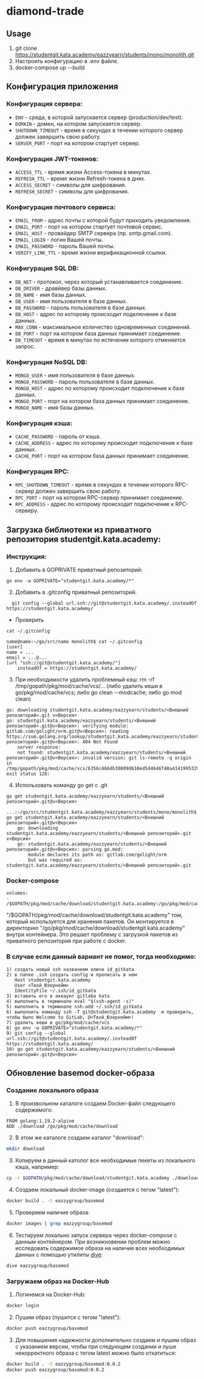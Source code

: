 # diamond-trade

## Usage
1. git clone https://studentgit.kata.academy/eazzyearn/students/mono/monolith.git
2. Настроить конфигурацию в .env файле.
3. docker-compose up --build

## Конфигурация приложения


### Конфигурация сервера:
<ul>
<li><code>ENV</code> - среда, в которой запускается сервер (production/dev/test).</li>
<li><code>DOMAIN</code> - домен, на котором запускается сервер.</li>
<li><code>SHUTDOWN_TIMEOUT</code> - время в секундах в течении которого сервер должен завершить свою работу.</li>
<li><code>SERVER_PORT</code> - порт на котором стартует сервер.</li>
</ul>

### Конфигурация JWT-токенов:
<ul>
<li><code>ACCESS_TTL</code> - время жизни Access-токена в минутах.</li>
<li><code>REFRESH_TTL</code> - время жизни Refresh-токена в днях.</li>
<li><code>ACCESS_SECRET</code> - символы для шифрования.</li>
<li><code>REFRESH_SECRET</code> - символы для шифрования.</li>
</ul>

### Конфигурация почтового сервиса:
<ul>
<li><code>EMAIL_FROM</code> - адрес почты с которой будут приходить уведомления.</li>
<li><code>EMAIL_PORT</code> - порт на котором стартует почтовой сервис.</li>
<li><code>EMAIL_HOST</code> - провайдер SMTP сервера (пр. smtp.gmail.com).</li>
<li><code>EMAIL_LOGIN</code> - логин Вашей почты.</li>
<li><code>EMAIL_PASSWORD</code> - пароль Вашей почты.</li>
<li><code>VERIFY_LINK_TTL</code> - время жизни верификационной ссылки.</li>
</ul>

### Конфигурация SQL DB:
<ul>
<li><code>DB_NET</code> - протокол, через который устанавливается соединение.</li>
<li><code>DB_DRIVER</code> - дравйвер базы данных.</li>
<li><code>DB_NAME</code> - имя базы данных.</li>
<li><code>DB_USER</code> - имя пользователя в базе данных.</li>
<li><code>DB_PASSWORD</code> - пароль пользователя в базе данных.</li>
<li><code>DB_HOST</code> - адрес по которому происходит подключение к базе данных.</li>
<li><code>MAX_CONN</code> - максимальное количество одновременных соединений.</li>
<li><code>DB_PORT</code> - порт на котором база данных принимает соединение.</li>
<li><code>DB_TIMEOUT</code> - время в минутах по истечении которого отменяется запрос.</li>
</ul>

### Конфигурация NoSQL DB:
<ul>
<li><code>MONGO_USER</code> - имя пользователя в базе данных.</li>
<li><code>MONGO_PASSWORD</code> - пароль пользователя в базе данных.</li>
<li><code>MONGO_HOST</code> - адрес по которому происходит подключение к базе данных.</li>
<li><code>MONGO_PORT</code> - порт на котором база данных принимает соединение.</li>
<li><code>MONGO_NAME</code> - имя базы данных.</li>
</ul>

### Конфигурация кэша:
<ul>
<li><code>CACHE_PASSWORD</code> - пароль от кэша.
<li><code>CACHE_ADDRESS</code> - адрес по которому происходит подключение к базе данных.</li>
<li><code>CACHE_PORT</code> - порт на котором база данных принимает соединение.</li>
</ul>

### Конфигурация RPC:
<ul>
<li><code>RPC_SHUTDOWN_TIMEOUT</code> - время в секундах в течении которого RPC-сервер должен завершить свою работу.</li>
<li><code>RPC_PORT</code> - порт на котором RPC-сервер принимает соединение.</li>
<li><code>RPC_ADDRESS</code> - адрес по которому происходит подключение к RPC-серверу.</li>
</ul>

## Загрузка библиотеки из приватного репозитория studentgit.kata.academy:

### Инструкция:

1. Добавить в GOPRIVATE приватный репозиторий:
```
go env -w GOPRIVATE="studentgit.kata.academy/*"
```
2. Добавить в .gitconfig приватный репозиторий.
```
  git config --global url.ssh://git@studentgit.kata.academy/.insteadOf https://studentgit.kata.academy/
```
- Проверить
```
cat ~/.gitconfig
```
```
name@name:~/go/src/name monolith$ cat ~/.gitconfig
[user]
name = ...
email = ...@...
[url "ssh://git@studentgit.kata.academy/"]
    insteadOf = https://studentgit.kata.academy/
```
3. При необходимости удалить проблемный кэш: rm -rf /tmp/gopath/pkg/mod/cache/vcs/...
   (либо удалить кеши в go/pkg/mod/cache/vcs;
   либо go clean --modcache;
   либо go mod clean)
```
go: downloading studentgit.kata.academy/eazzyearn/students/<Внешний репозиторий>.git v<Версия>
go: studentgit.kata.academy/eazzyearn/students/<Внешний репозиторий>.git@v<Версия>: verifying module: gitlab.com/golight/orm.git@v<Версия>: reading https://sum.golang.org/lookup/studentgit.kata.academy/eazzyearn/students/<Внешний репозиторий>.git@v<Версия>: 404 Not Found
    server response:
    not found: studentgit.kata.academy/eazzyearn/students/<Внешний репозиторий>.git@v<Версия>: invalid version: git ls-remote -q origin in /tmp/gopath/pkg/mod/cache/vcs/6356c466db30609d610ed5d4646f40a414199532989f0bf16ae8fba4b80976ce: exit status 128:
```
4. Использовать команду go get с .git
```
go get studentgit.kata.academy/eazzyearn/students/<Внешний репозиторий>.git@v<Версия>
```
```
...:~/go/src/studentgit.kata.academy/eazzyearn/students/mono/monolith$ go get studentgit.kata.academy/eazzyearn/students/<Внешний репозиторий>.git@v<Версия>
    go: downloading studentgit.kata.academy/eazzyearn/students/<Внешний репозиторий>.git v<Версия>
    go: studentgit.kata.academy/eazzyearn/students/<Внешний репозиторий>.git@v<Версия>: parsing go.mod:
        module declares its path as: gitlab.com/golight/orm
        but was required as: studentgit.kata.academy/eazzyearn/students/<Внешний репозиторий>.git
```

### Docker-compose
```
volumes:
- /$GOPATH/pkg/mod/cache/download/studentgit.kata.academy:/go/pkg/mod/cache/download/studentgit.kata.academy
```
"/$GOPATH/pkg/mod/cache/download/studentgit.kata.academy" том, который используется для хранения пакетов.
Он монтируется в директорию "/go/pkg/mod/cache/download/studentgit.kata.academy" внутри контейнера.
Это решает проблему с загрузкой пакетов из приватного репозитория при работе с docker.

### В случае если данный вариант не помог, тогда необходимо:
```
1) создать новый ssh названием ключа id_gitkata
2) в папке .ssh создать config и прописать в нем
   Host studentgit.kata.academy
   User <Твой_Юзернейм>
   IdentityFile ~/.ssh/id_gitkata
3) вставить его в аккаунт gitlaba kata
4) выполнить в терминале eval "$(ssh-agent -s)"
5) выполнить в терминале ssh-add ~/.ssh/id_gitkata
6) выполнить команду ssh -T git@studentgit.kata.academy  и проверить, чтобы было Welcome to GitLab, @<Твой_Юзернейм>!
7) удалить кеши в go/pkg/mod/cache/vcs
8) go env -w GOPRIVATE="studentgit.kata.academy/*"
9) git config --global url.ssh://git@studentgit.kata.academy/.insteadOf https://studentgit.kata.academy/
10) go get studentgit.kata.academy/eazzyearn/students/<Внешний репозиторий>.git@v<Версия>
```

## Обновление basemod docker-образа

### Создание локального образа

1. В произвольном каталоге создаем Docker-файл следующего содержимого:
```
FROM golang:1.19.2-alpine
ADD ./download /go/pkg/mod/cache/download
```
2. В этом же каталоге создаем каталог \"download\":
```bash
mkdir download
```
3. Копируем в данный католог все необходимые пекеты из локального кэша, например:
```bash
cp -r $GOPATH/pkg/mod/cache/download/studentgit.kata.academy ./download
```
4. Создаем локальный docker-image (создается с тегом \"latest\"):
```bash
docker build . -t eazzygroup/basemod
```
5. Проверяем наличие образа:
```bash
docker images | grep eazzygroup/basemod
```
6. Тестируем локально запуск сервера через docker-compose с данным контейнером.
При возникновении проблем можно исследовать содержимое образа на наличие всех необходимых данных
с помощью утилиты [dive](https://github.com/wagoodman/dive):
```bash
dive eazzygroup/basemod
```

### Загружаем образ на Docker-Hub
1. Логинемся на Docker-Hub:
```bash
docker login
```
2. Пушим образ (пушится с тегом \"latest\"):
```bash
docker push eazzygroup/basemod
```
3. Для повышения надежности дополнительно создаем и пушим образ с указанием версии,
чтобы при следующем создании и пуше некорректного образа с тегом latest можно было откатиться:
```bash
docker build . -t eazzygroup/basemod:0.0.2
docker push eazzygroup/basemod:0.0.2
```
